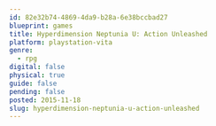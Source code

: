 ```yaml
---
id: 82e32b74-4869-4da9-b28a-6e38bccbad27
blueprint: games
title: Hyperdimension Neptunia U: Action Unleashed
platform: playstation-vita
genre:
  - rpg
digital: false
physical: true
guide: false
pending: false
posted: 2015-11-18
slug: hyperdimension-neptunia-u-action-unleashed
---
```

